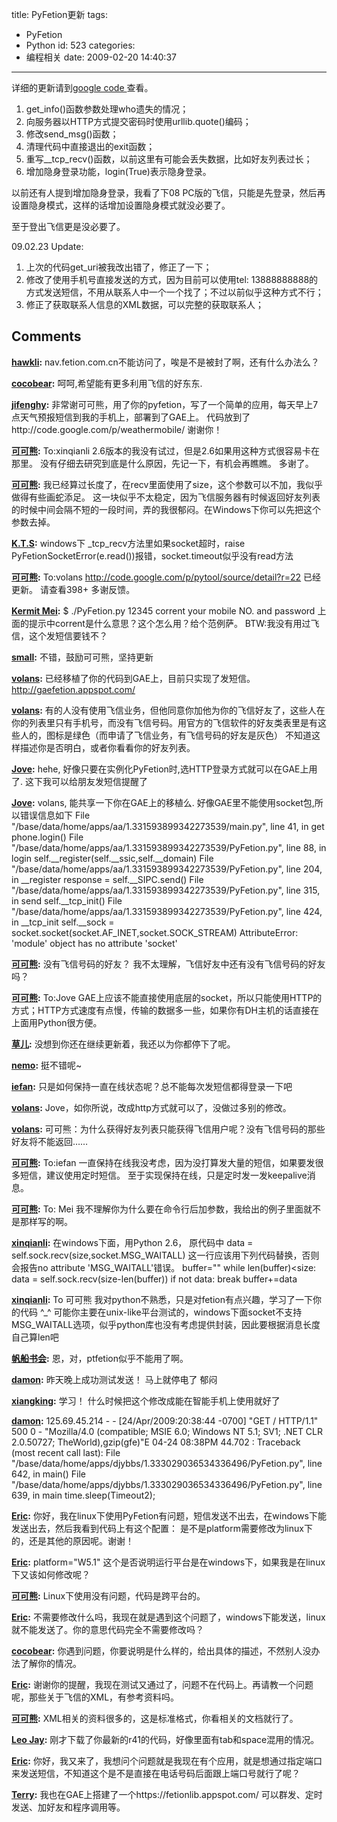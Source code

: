 title: PyFetion更新
tags:
  - PyFetion
  - Python
id: 523
categories:
  - 编程相关
date: 2009-02-20 14:40:37
---

详细的更新请到[google code ](http://code.google.com/p/pytool/source/browse/trunk/PyFetion/PyFetion.py)查看。

1.  get_info()函数参数处理who遗失的情况；
2.  向服务器以HTTP方式提交密码时使用urllib.quote()编码；
3.  修改send_msg()函数；
4.  清理代码中直接退出的exit函数；
5.  重写__tcp_recv()函数，以前这里有可能会丢失数据，比如好友列表过长；
6.  增加隐身登录功能，login(True)表示隐身登录。

以前还有人提到增加隐身登录，我看了下08 PC版的飞信，只能是先登录，然后再设置隐身模式，这样的话增加设置隐身模式就没必要了。

至于登出飞信更是没必要了。

09.02.23 Update:	

1.  上次的代码get_uri被我改出错了，修正了一下；
2.  修改了使用手机号直接发送的方式，因为目前可以使用tel: 13888888888的方式发送短信，不用从联系人中一个一个找了；不过以前似乎这种方式不行；
3.  修正了获取联系人信息的XML数据，可以完整的获取联系人；
## Comments

**[hawkli](#5750 "2009-04-20 17:48:58"):** nav.fetion.com.cn不能访问了，唉是不是被封了啊，还有什么办法么？

**[cocobear](#5606 "2009-03-27 15:00:25"):** 呵呵,希望能有更多利用飞信的好东东.

**[jifenghy](#5604 "2009-03-27 10:32:15"):** 非常谢可可熊，用了你的pyfetion，写了一个简单的应用，每天早上7点天气预报短信到我的手机上，部署到了GAE上。 代码放到了http://code.google.com/p/weathermobile/ 谢谢你！

**[可可熊](#5308 "2009-02-27 10:00:52"):** To:xinqianli 2.6版本的我没有试过，但是2.6如果用这种方式很容易卡在那里。 没有仔细去研究到底是什么原因，先记一下，有机会再瞧瞧。 多谢了。

**[可可熊](#5311 "2009-02-27 14:10:58"):** 我已经算过长度了，在recv里面使用了size，这个参数可以不加，我似乎做得有些画蛇添足。 这一块似乎不太稳定，因为飞信服务器有时候返回好友列表的时候中间会隔不短的一段时间，弄的我很郁闷。在Windows下你可以先把这个参数去掉。

**[K.T.S](#5312 "2009-02-27 14:39:24"):** windows下 _tcp_recv方法里如果socket超时，raise PyFetionSocketError(e.read())报错，socket.timeout似乎没有read方法

**[可可熊](#5259 "2009-02-23 16:01:18"):** To:volans http://code.google.com/p/pytool/source/detail?r=22 已经更新。 请查看398+ 多谢反馈。

**[Kermit Mei](#5245 "2009-02-23 00:32:48"):** $ ./PyFetion.py 12345 corrent your mobile NO. and password 上面的提示中corrent是什么意思？这个怎么用？给个范例萨。 BTW:我没有用过飞信，这个发短信要钱不？

**[small](#5244 "2009-02-22 21:49:44"):** 不错，鼓励可可熊，坚持更新

**[volans](#5228 "2009-02-20 15:24:53"):** 已经移植了你的代码到GAE上，目前只实现了发短信。 http://gaefetion.appspot.com/

**[volans](#5255 "2009-02-23 14:39:37"):** 有的人没有使用飞信业务，但他同意你加他为你的飞信好友了，这些人在你的列表里只有手机号，而没有飞信号码。用官方的飞信软件的好友类表里是有这些人的，图标是绿色（而申请了飞信业务，有飞信号码的好友是灰色） 不知道这样描述你是否明白，或者你看看你的好友列表。

**[Jove](#5239 "2009-02-22 15:35:44"):** hehe, 好像只要在实例化PyFetion时,选HTTP登录方式就可以在GAE上用了. 这下我可以给朋友发短信提醒了

**[Jove](#5238 "2009-02-22 14:22:57"):** volans, 能共享一下你在GAE上的移植么. 好像GAE里不能使用socket包,所以错误信息如下 File "/base/data/home/apps/aa/1.331593899342273539/main.py", line 41, in get phone.login() File "/base/data/home/apps/aa/1.331593899342273539/PyFetion.py", line 88, in login self.__register(self.__ssic,self.__domain) File "/base/data/home/apps/aa/1.331593899342273539/PyFetion.py", line 204, in __register response = self.__SIPC.send() File "/base/data/home/apps/aa/1.331593899342273539/PyFetion.py", line 315, in send self.__tcp_init() File "/base/data/home/apps/aa/1.331593899342273539/PyFetion.py", line 424, in __tcp_init self.__sock = socket.socket(socket.AF_INET,socket.SOCK_STREAM) AttributeError: 'module' object has no attribute 'socket'

**[可可熊](#5254 "2009-02-23 13:53:28"):** 没有飞信号码的好友？ 我不太理解，飞信好友中还有没有飞信号码的好友吗？

**[可可熊](#5251 "2009-02-23 09:03:58"):** To:Jove GAE上应该不能直接使用底层的socket，所以只能使用HTTP的方式；HTTP方式速度有点慢，传输的数据多一些，如果你有DH主机的话直接在上面用Python很方便。

**[草儿](#5229 "2009-02-20 17:37:26"):** 没想到你还在继续更新着，我还以为你都停下了呢。

**[nemo](#5230 "2009-02-20 17:56:01"):** 挺不错呢~

**[iefan](#5231 "2009-02-20 18:33:23"):** 只是如何保持一直在线状态呢？总不能每次发短信都得登录一下吧

**[volans](#5252 "2009-02-23 09:06:42"):** Jove，如你所说，改成http方式就可以了，没做过多别的修改。

**[volans](#5253 "2009-02-23 09:07:38"):** 可可熊：为什么获得好友列表只能获得飞信用户呢？没有飞信号码的那些好友将不能返回……

**[可可熊](#5249 "2009-02-23 08:59:14"):** To:iefan 一直保持在线我没考虑，因为没打算发大量的短信，如果要发很多短信，建议使用定时短信。 至于实现保持在线，只是定时发一发keepalive消息。

**[可可熊](#5250 "2009-02-23 09:00:08"):** To: Mei 我不理解你为什么要在命令行后加参数，我给出的例子里面就不是那样写的啊。

**[xinqianli](#5305 "2009-02-27 01:41:24"):** 在windows下面，用Python 2.6， 原代码中 data = self.sock.recv(size,socket.MSG_WAITALL) 这一行应该用下列代码替换，否则会报告no attribute 'MSG_WAITALL'错误。 buffer="" while len(buffer)<size: data = self.sock.recv(size-len(buffer)) if not data: break buffer+=data

**[xinqianli](#5310 "2009-02-27 12:43:04"):** To 可可熊 我对python不熟悉，只是对fetion有点兴趣，学习了一下你的代码 ^_^ 可能你主要在unix-like平台测试的，windows下面socket不支持MSG_WAITALL选项，似乎python库也没有考虑提供封装，因此要根据消息长度自己算len吧

**[帆船书会](#5758 "2009-04-24 17:50:37"):** 恩，对，ptfetion似乎不能用了啊。

**[damon](#5761 "2009-04-25 10:04:23"):** 昨天晚上成功测试发送！ 马上就停电了 郁闷

**[xiangking](#5457 "2009-03-12 19:36:47"):** 学习！ 什么时候把这个修改成能在智能手机上使用就好了

**[damon](#5762 "2009-04-25 11:46:56"):** 125.69.45.214 - - [24/Apr/2009:20:38:44 -0700] "GET / HTTP/1.1" 500 0 - "Mozilla/4.0 (compatible; MSIE 6.0; Windows NT 5.1; SV1; .NET CLR 2.0.50727; TheWorld),gzip(gfe)"E 04-24 08:38PM 44.702 : Traceback (most recent call last): File "/base/data/home/apps/djybbs/1.333029036534336496/PyFetion.py", line 642, in main() File "/base/data/home/apps/djybbs/1.333029036534336496/PyFetion.py", line 639, in main time.sleep(Timeout2);

**[Eric](#5993 "2009-06-01 16:18:54"):** 你好，我在linux下使用PyFetion有问题，短信发送不出去，在windows下能发送出去，然后我看到代码上有这个配置： 是不是platform需要修改为linux下的，还是其他的原因呢。谢谢！

**[Eric](#5994 "2009-06-01 16:24:07"):** platform="W5.1" 这个是否说明运行平台是在windows下，如果我是在linux下又该如何修改呢？

**[可可熊](#5995 "2009-06-01 16:31:00"):** Linux下使用没有问题，代码是跨平台的。

**[Eric](#5996 "2009-06-01 17:30:17"):** 不需要修改什么吗，我现在就是遇到这个问题了，windows下能发送，linux就不能发送了。你的意思代码完全不需要修改吗？

**[cocobear](#5997 "2009-06-01 18:26:44"):** 你遇到问题，你要说明是什么样的，给出具体的描述，不然别人没办法了解你的情况。

**[Eric](#6013 "2009-06-03 10:07:36"):** 谢谢你的提醒，我现在测试又通过了，问题不在代码上。再请教一个问题呢，那些关于飞信的XML，有参考资料吗。

**[可可熊](#6021 "2009-06-03 15:00:01"):** XML相关的资料很多的，这是标准格式，你看相关的文档就行了。

**[Leo Jay](#6106 "2009-06-10 16:32:20"):** 刚才下载了你最新的r41的代码，好像里面有tab和space混用的情况。

**[Eric](#6151 "2009-06-18 11:43:31"):** 你好，我又来了，我想问个问题就是我现在有个应用，就是想通过指定端口来发送短信，不知道这个是不是直接在电话号码后面跟上端口号就行了呢？

**[Terry](#6504 "2009-09-21 12:57:00"):** 我也在GAE上搭建了一个https://fetionlib.appspot.com/ 可以群发、定时发送、加好友和程序调用等。

